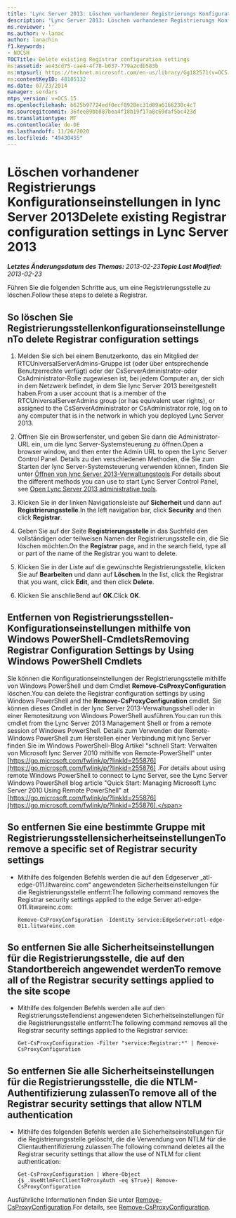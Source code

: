 ```yaml
---
title: 'Lync Server 2013: Löschen vorhandener Registrierungs Konfigurationseinstellungen'
description: 'Lync Server 2013: Löschen vorhandener Registrierungs Konfigurationseinstellungen.'
ms.reviewer: ''
ms.author: v-lanac
author: lanachin
f1.keywords:
- NOCSH
TOCTitle: Delete existing Registrar configuration settings
ms:assetid: ae43cd75-cae4-4f78-b037-779a2cdb583b
ms:mtpsurl: https://technet.microsoft.com/en-us/library/Gg182571(v=OCS.15)
ms:contentKeyID: 48185132
ms.date: 07/23/2014
manager: serdars
mtps_version: v=OCS.15
ms.openlocfilehash: b625b97724edf0ecf8928ec31d89a6166230c4c7
ms.sourcegitcommit: 36fee89bb887bea4f18b19f17a8c69daf5bc423d
ms.translationtype: MT
ms.contentlocale: de-DE
ms.lasthandoff: 11/26/2020
ms.locfileid: "49430455"
---
```

# <a name="delete-existing-registrar-configuration-settings-in-lync-server-2013"></a><span data-ttu-id="13a14-103">Löschen vorhandener Registrierungs Konfigurationseinstellungen in lync Server 2013</span><span class="sxs-lookup"><span data-stu-id="13a14-103">Delete existing Registrar configuration settings in Lync Server 2013</span></span>

<div data-xmlns="http://www.w3.org/1999/xhtml">

<div class="topic" data-xmlns="http://www.w3.org/1999/xhtml" data-msxsl="urn:schemas-microsoft-com:xslt" data-cs="https://msdn.microsoft.com/">

<div data-asp="https://msdn2.microsoft.com/asp">



</div>

<div id="mainSection">

<div id="mainBody"><span data-ttu-id="13a14-104">

<span> </span></span><span class="sxs-lookup"><span data-stu-id="13a14-104">

<span> </span></span></span>

<span data-ttu-id="13a14-105">_**Letztes Änderungsdatum des Themas:** 2013-02-23_</span><span class="sxs-lookup"><span data-stu-id="13a14-105">_**Topic Last Modified:** 2013-02-23_</span></span>

<span data-ttu-id="13a14-106">Führen Sie die folgenden Schritte aus, um eine Registrierungsstelle zu löschen.</span><span class="sxs-lookup"><span data-stu-id="13a14-106">Follow these steps to delete a Registrar.</span></span>

<div>

## <a name="to-delete-registrar-configuration-settings"></a><span data-ttu-id="13a14-107">So löschen Sie Registrierungsstellenkonfigurationseinstellungen</span><span class="sxs-lookup"><span data-stu-id="13a14-107">To delete Registrar configuration settings</span></span>

1.  <span data-ttu-id="13a14-108">Melden Sie sich bei einem Benutzerkonto, das ein Mitglied der RTCUniversalServerAdmins-Gruppe ist (oder über entsprechende Benutzerrechte verfügt) oder der CsServerAdministrator-oder CsAdministrator-Rolle zugewiesen ist, bei jedem Computer an, der sich in dem Netzwerk befindet, in dem Sie lync Server 2013 bereitgestellt haben.</span><span class="sxs-lookup"><span data-stu-id="13a14-108">From a user account that is a member of the RTCUniversalServerAdmins group (or has equivalent user rights), or assigned to the CsServerAdministrator or CsAdministrator role, log on to any computer that is in the network in which you deployed Lync Server 2013.</span></span>

2.  <span data-ttu-id="13a14-109">Öffnen Sie ein Browserfenster, und geben Sie dann die Administrator-URL ein, um die lync Server-Systemsteuerung zu öffnen.</span><span class="sxs-lookup"><span data-stu-id="13a14-109">Open a browser window, and then enter the Admin URL to open the Lync Server Control Panel.</span></span> <span data-ttu-id="13a14-110">Details zu den verschiedenen Methoden, die Sie zum Starten der lync Server-Systemsteuerung verwenden können, finden Sie unter [Öffnen von lync Server 2013-Verwaltungstools](lync-server-2013-open-lync-server-administrative-tools.md).</span><span class="sxs-lookup"><span data-stu-id="13a14-110">For details about the different methods you can use to start Lync Server Control Panel, see [Open Lync Server 2013 administrative tools](lync-server-2013-open-lync-server-administrative-tools.md).</span></span>

3.  <span data-ttu-id="13a14-111">Klicken Sie in der linken Navigationsleiste auf **Sicherheit** und dann auf **Registrierungsstelle**.</span><span class="sxs-lookup"><span data-stu-id="13a14-111">In the left navigation bar, click **Security** and then click **Registrar**.</span></span>

4.  <span data-ttu-id="13a14-112">Geben Sie auf der Seite **Registrierungsstelle** in das Suchfeld den vollständigen oder teilweisen Namen der Registrierungsstelle ein, die Sie löschen möchten.</span><span class="sxs-lookup"><span data-stu-id="13a14-112">On the **Registrar** page, and in the search field, type all or part of the name of the Registrar you want to delete.</span></span>

5.  <span data-ttu-id="13a14-113">Klicken Sie in der Liste auf die gewünschte Registrierungsstelle, klicken Sie auf **Bearbeiten** und dann auf **Löschen**.</span><span class="sxs-lookup"><span data-stu-id="13a14-113">In the list, click the Registrar that you want, click **Edit**, and then click **Delete**.</span></span>

6.  <span data-ttu-id="13a14-114">Klicken Sie anschließend auf **OK**.</span><span class="sxs-lookup"><span data-stu-id="13a14-114">Click **OK**.</span></span>

</div>

<div>

## <a name="removing-registrar-configuration-settings-by-using-windows-powershell-cmdlets"></a><span data-ttu-id="13a14-115">Entfernen von Registrierungsstellen-Konfigurationseinstellungen mithilfe von Windows PowerShell-Cmdlets</span><span class="sxs-lookup"><span data-stu-id="13a14-115">Removing Registrar Configuration Settings by Using Windows PowerShell Cmdlets</span></span>

<span data-ttu-id="13a14-116">Sie können die Konfigurationseinstellungen der Registrierungsstelle mithilfe von Windows PowerShell und dem Cmdlet **Remove-CsProxyConfiguration** löschen.</span><span class="sxs-lookup"><span data-stu-id="13a14-116">You can delete the Registrar configuration settings by using Windows PowerShell and the **Remove-CsProxyConfiguration** cmdlet.</span></span> <span data-ttu-id="13a14-117">Sie können dieses Cmdlet in der lync Server 2013-Verwaltungsshell oder in einer Remotesitzung von Windows PowerShell ausführen.</span><span class="sxs-lookup"><span data-stu-id="13a14-117">You can run this cmdlet from the Lync Server 2013 Management Shell or from a remote session of Windows PowerShell.</span></span> <span data-ttu-id="13a14-118">Details zum Verwenden der Remote-Windows PowerShell zum Herstellen einer Verbindung mit lync Server finden Sie im Windows PowerShell-Blog Artikel "schnell Start: Verwalten von Microsoft lync Server 2010 mithilfe von Remote-PowerShell" unter [https://go.microsoft.com/fwlink/p/?linkId=255876](https://go.microsoft.com/fwlink/p/?linkid=255876) .</span><span class="sxs-lookup"><span data-stu-id="13a14-118">For details about using remote Windows PowerShell to connect to Lync Server, see the Lync Server Windows PowerShell blog article "Quick Start: Managing Microsoft Lync Server 2010 Using Remote PowerShell" at [https://go.microsoft.com/fwlink/p/?linkId=255876](https://go.microsoft.com/fwlink/p/?linkid=255876).</span></span>

<div>

## <a name="to-remove-a-specific-set-of-registrar-security-settings"></a><span data-ttu-id="13a14-119">So entfernen Sie eine bestimmte Gruppe mit Registrierungsstellensicherheitseinstellungen</span><span class="sxs-lookup"><span data-stu-id="13a14-119">To remove a specific set of Registrar security settings</span></span>

  - <span data-ttu-id="13a14-120">Mithilfe des folgenden Befehls werden die auf den Edgeserver „atl-edge-011.litwareinc.com“ angewendeten Sicherheitseinstellungen für die Registrierungsstelle entfernt:</span><span class="sxs-lookup"><span data-stu-id="13a14-120">The following command removes the Registrar security settings applied to the edge Server atl-edge-011.litwareinc.com:</span></span>
    
        Remove-CsProxyConfiguration -Identity service:EdgeServer:atl-edge-011.litwareinc.com

</div>

<div>

## <a name="to-remove-all-of-the-registrar-security-settings-applied-to-the-site-scope"></a><span data-ttu-id="13a14-121">So entfernen Sie alle Sicherheitseinstellungen für die Registrierungsstelle, die auf den Standortbereich angewendet werden</span><span class="sxs-lookup"><span data-stu-id="13a14-121">To remove all of the Registrar security settings applied to the site scope</span></span>

  - <span data-ttu-id="13a14-122">Mithilfe des folgenden Befehls werden alle auf den Registrierungsstellendienst angewendeten Sicherheitseinstellungen für die Registrierungsstelle entfernt:</span><span class="sxs-lookup"><span data-stu-id="13a14-122">The following command removes all the Registrar security settings applied to the Registrar service:</span></span>
    
        Get-CsProxyConfiguration -Filter "service:Registrar:*" | Remove-CsProxyConfiguration

</div>

<div>

## <a name="to-remove-all-of-the-registrar-security-settings-that-allow-ntlm-authentication"></a><span data-ttu-id="13a14-123">So entfernen Sie alle Sicherheitseinstellungen für die Registrierungsstelle, die die NTLM-Authentifizierung zulassen</span><span class="sxs-lookup"><span data-stu-id="13a14-123">To remove all of the Registrar security settings that allow NTLM authentication</span></span>

  - <span data-ttu-id="13a14-124">Mithilfe des folgenden Befehls werden alle Sicherheitseinstellungen für die Registrierungsstelle gelöscht, die die Verwendung von NTLM für die Clientauthentifizierung zulassen:</span><span class="sxs-lookup"><span data-stu-id="13a14-124">The following command deletes all the Registrar security settings that allow the use of NTLM for client authentication:</span></span>
    
        Get-CsProxyConfiguration | Where-Object {$_.UseNtlmForClientToProxyAuth -eq $True}| Remove-CsProxyConfiguration

</div>

<span data-ttu-id="13a14-125">Ausführliche Informationen finden Sie unter [Remove-CsProxyConfiguration](https://docs.microsoft.com/powershell/module/skype/Remove-CsProxyConfiguration).</span><span class="sxs-lookup"><span data-stu-id="13a14-125">For details, see [Remove-CsProxyConfiguration](https://docs.microsoft.com/powershell/module/skype/Remove-CsProxyConfiguration).</span></span>

<span data-ttu-id="13a14-126"></div>

</div>

<span> </span>

</div>

</div>

</span><span class="sxs-lookup"><span data-stu-id="13a14-126"></div>

</div>

<span> </span>

</div>

</div>

</span></span></div>

